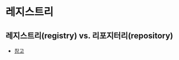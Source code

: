 # 레지스트리

## 레지스트리(registry) vs. 리포지터리(repository)

- [참고](https://doveltech.com/innovation/registries-vs-repositories-and-standards-vs-products/)
